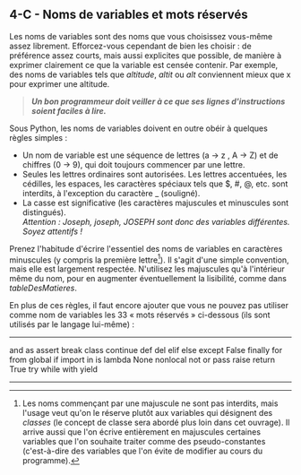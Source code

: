 ## 4-C - Noms de variables et mots réservés

Les noms de variables sont des noms que vous choisissez vous-même assez
librement. Efforcez-vous cependant de bien les choisir : de préférence
assez courts, mais aussi explicites que possible, de manière à exprimer
clairement ce que la variable est censée contenir. Par exemple, des noms
de variables tels que *altitude*, *altit* ou *alt* conviennent mieux que
x pour exprimer une altitude.

> ***Un bon programmeur doit veiller à ce que ses lignes d'instructions
> soient faciles à lire.***

Sous Python, les noms de variables doivent en outre obéir à quelques
règles simples :

-   Un nom de variable est une séquence de lettres (a → z , A → Z) et de
    chiffres (0 → 9), qui doit toujours commencer par une lettre.
-   Seules les lettres ordinaires sont autorisées. Les lettres
    accentuées, les cédilles, les espaces, les caractères spéciaux tels
    que \$, \#, @, etc. sont interdits, à l'exception du caractère \_
    (souligné).
-   La casse est significative (les caractères majuscules et minuscules
    sont distingués).\
    *Attention : Joseph, joseph, JOSEPH sont donc des variables
    différentes. Soyez attentifs !*

Prenez l'habitude d'écrire l'essentiel des noms de variables en
caractères minuscules (y compris la première lettre[^note_7]).
Il s'agit d'une simple convention, mais elle est largement respectée.
N'utilisez les majuscules qu'à l'intérieur même du nom, pour en
augmenter éventuellement la lisibilité, comme dans *tableDesMatieres*.

En plus de ces règles, il faut encore ajouter que vous ne pouvez pas
utiliser comme nom de variables les 33 « mots réservés » ci-dessous (ils
sont utilisés par le langage lui-même) :



  ---------- ---------- ---------- ---------- ---------- ---------- ----------
  and        as         assert     break      class      continue   def
  del        elif       else       except     False      finally    for
  from       global     if         import     in         is         lambda
  None       nonlocal   not        or         pass       raise      return
  True       try        while      with       yield                 
  ---------- ---------- ---------- ---------- ---------- ---------- ----------




[^note_7]: Les noms commençant par une majuscule ne sont pas interdits, mais l'usage veut qu'on le réserve plutôt aux variables qui désignent des *classes* (le concept de classe sera abordé plus loin dans cet ouvrage). Il arrive aussi que l'on écrive entièrement en majuscules certaines variables que l'on souhaite traiter comme des pseudo-constantes (c'est-à-dire des variables que l'on évite de modifier au cours du programme).
